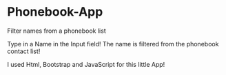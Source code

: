 # Phonebook-App
Filter names from a phonebook list

Type in a Name in the Input field!
The name is filtered from the phonebook contact list!

I used Html, Bootstrap and JavaScript for this little App!

